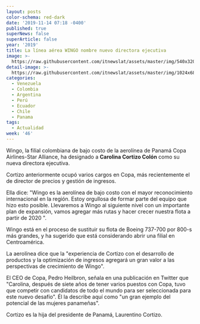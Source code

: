 ```yaml
---
layout: posts
color-schema: red-dark
date: '2019-11-14 07:18 -0400'
published: true
superNews: false
superArticle: false
year: '2019'
title: La línea aérea WINGO nombre nuevo directora ejecutiva
image: >-
  https://raw.githubusercontent.com/itnewslat/assets/master/img/540x320/WINGO-p.jpg
detail-image: >-
  https://raw.githubusercontent.com/itnewslat/assets/master/img/1024x680/CopaAirlines-g.jpg
categories:
  - Venezuela
  - Colombia
  - Argentina
  - Perú
  - Ecuador
  - Chile
  - Panama
tags:
  - Actualidad
week: '46'
---
```

Wingo, la filial colombiana de bajo costo de la aerolínea de Panamá Copa Airlines-Star Alliance, ha designado a **Carolina Cortizo Colón** como su nueva directora ejecutiva.

Cortizo anteriormente ocupó varios cargos en Copa, más recientemente el de director de precios y gestión de ingresos.

Ella dice: "Wingo es la aerolínea de bajo costo con el mayor reconocimiento internacional en la región. Estoy orgullosa de formar parte del equipo que hizo esto posible. Llevaremos a Wingo al siguiente nivel con un importante plan de expansión, vamos agregar más rutas y hacer crecer nuestra flota a partir de 2020 ".

Wingo está en el proceso de sustituir su flota de Boeing 737-700 por 800-s más grandes, y ha sugerido que está considerando abrir una filial en Centroamérica.

La aerolínea dice que la "experiencia de Cortizo con el desarrollo de productos y la optimización de ingresos agregará un gran valor a las perspectivas de crecimiento de Wingo".

El CEO de Copa, Pedro Heilbron, señala en una publicación en Twitter que "Carolina, después de siete años de tener varios puestos con Copa, tuvo que competir con candidatos de todo el mundo para ser seleccionada para este nuevo desafío". Él la describe aquí como "un gran ejemplo del potencial de las mujeres panameñas".

Cortizo es la hija del presidente de Panamá, Laurentino Cortizo.